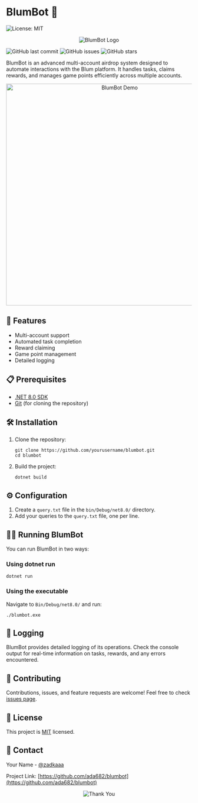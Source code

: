 # BlumBot 🤖

![License: MIT](https://img.shields.io/badge/License-MIT-yellow.svg)
<p align="center">
  <img src="https://raw.githubusercontent.com/ada682/blumbot/master/blumbot_logo.gif" alt="BlumBot Logo">
</p>

![GitHub last commit](https://img.shields.io/github/last-commit/ada682/blumbot)
![GitHub issues](https://img.shields.io/github/issues/ada682/blumbot)
![GitHub stars](https://img.shields.io/github/stars/ada682/blumbot)

BlumBot is an advanced multi-account airdrop system designed to automate interactions with the Blum platform. It handles tasks, claims rewards, and manages game points efficiently across multiple accounts.

<p align="center">
  <img src="https://raw.githubusercontent.com/ada682/blumbot/master/blumbot_demo.gif" alt="BlumBot Demo" width="600">
</p>

## 🚀 Features

- Multi-account support
- Automated task completion
- Reward claiming
- Game point management
- Detailed logging

## 📋 Prerequisites

- [.NET 8.0 SDK](https://dotnet.microsoft.com/download/dotnet/8.0)
- [Git](https://git-scm.com/downloads) (for cloning the repository)

## 🛠️ Installation

1. Clone the repository:
   ```
   git clone https://github.com/yourusername/blumbot.git
   cd blumbot
   ```

2. Build the project:
   ```
   dotnet build
   ```

## ⚙️ Configuration

1. Create a `query.txt` file in the `bin/Debug/net8.0/` directory.
2. Add your queries to the `query.txt` file, one per line.

## 🏃‍♂️ Running BlumBot

You can run BlumBot in two ways:

### Using dotnet run

```
dotnet run
```

### Using the executable

Navigate to `Bin/Debug/net8.0/` and run:

```
./blumbot.exe
```

## 📝 Logging

BlumBot provides detailed logging of its operations. Check the console output for real-time information on tasks, rewards, and any errors encountered.

## 🤝 Contributing

Contributions, issues, and feature requests are welcome! Feel free to check [issues page](https://github.com/ada682/blumbot/issues).

## 📜 License

This project is [MIT](https://github.com/ada682/blumbot/blob/main/LICENSE) licensed.

## 💬 Contact

Your Name - [@zadkaaa](https://twitter.com/zadkaaa)

Project Link: [https://github.com/ada682/blumbot](https://github.com/ada682/blumbot)

<p align="center">
  <img src="https://raw.githubusercontent.com/ada682/blumbot/master/thank_you.gif" alt="Thank You">
</p>
